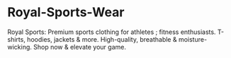 # Royal-Sports-Wear
Royal Sports: Premium sports clothing for athletes ; fitness enthusiasts. T-shirts, hoodies, jackets &amp; more. High-quality, breathable &amp; moisture-wicking. Shop now &amp; elevate your game.
